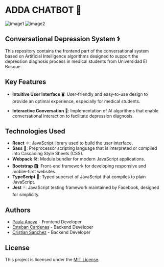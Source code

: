 # ADDA CHATBOT 🤖

![image1](https://github.com/panayar/Chatbot-Project/assets/71273441/84de2bc0-7795-4494-89e0-acac43cc70f4)
![image2](https://github.com/panayar/Chatbot-Project/assets/71273441/e0d74490-cf38-4aae-9523-fd00a814b797)

## Conversational Depression System ⚕️

This repository contains the frontend part of the conversational system based on Artificial Intelligence algorithms designed to support the depression diagnosis process in medical students from Universidad El Bosque.

## Key Features

- **Intuitive User Interface** 🖥️: User-friendly and easy-to-use design to provide an optimal experience, especially for medical students.

- **Interactive Conversation** 💬: Implementation of AI algorithms that enable conversational interaction to facilitate depression diagnosis.

## Technologies Used

- **React** ⚛️: JavaScript library used to build the user interface.
- **Sass** 💅: Preprocessor scripting language that is interpreted or compiled into Cascading Style Sheets (CSS).
- **Webpack** 🛠️: Module bundler for modern JavaScript applications.
- **Bootstrap** 🅱️: Front-end framework for developing responsive and mobile-first websites.
- **TypeScript** 📝: Typed superset of JavaScript that compiles to plain JavaScript.
- **Jest** 🃏: JavaScript testing framework maintained by Facebook, designed for simplicity.

## Authors

- [Paula Anaya](https://github.com/panayar) - Frontend Developer
- [Esteban Cardenas](https://github.com/EstebanCardenas14) - Backend Developer
- [Cristian Sanchez](https://github.com/cdsanchezm) - Backend Developer

## License

This project is licensed under the [MIT License](LICENSE).
